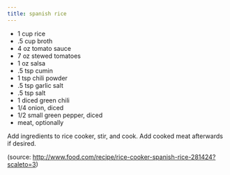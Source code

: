 ```yaml
---
title: spanish rice
---
```


* 1 cup rice
* .5 cup broth
* 4 oz tomato sauce
* 7 oz stewed tomatoes
* 1 oz salsa
* .5 tsp cumin
* 1 tsp chili powder
* .5 tsp garlic salt
* .5 tsp salt
* 1 diced green chili
* 1/4 onion, diced
* 1/2 small green pepper, diced
* meat, optionally

Add ingredients to rice cooker, stir, and cook. Add cooked meat afterwards if
desired.

(source: http://www.food.com/recipe/rice-cooker-spanish-rice-281424?scaleto=3)
